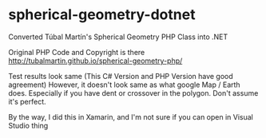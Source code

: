# spherical-geometry-dotnet
Converted Túbal Martín's Spherical Geometry PHP Class into .NET

Original PHP Code and Copyright is there
http://tubalmartin.github.io/spherical-geometry-php/

Test results look same (This C# Version and PHP Version have good agreement)
However, it doesn't look same as what google Map / Earth does.
Especially if you have dent or crossover in the polygon.
Don't assume it's perfect.

By the way, I did this in Xamarin, and I'm not sure if you can open in Visual Studio thing

